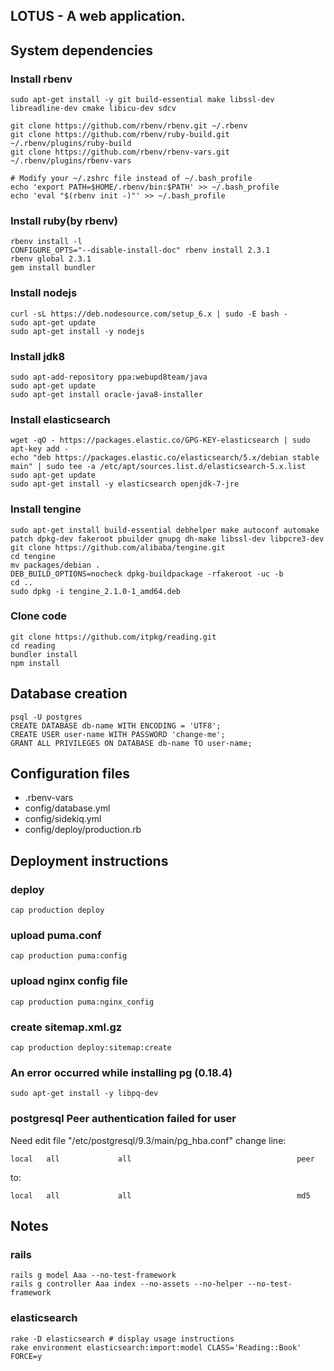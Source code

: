 LOTUS - A web application.
---


## System dependencies
### Install rbenv
    sudo apt-get install -y git build-essential make libssl-dev libreadline-dev cmake libicu-dev sdcv

    git clone https://github.com/rbenv/rbenv.git ~/.rbenv
    git clone https://github.com/rbenv/ruby-build.git ~/.rbenv/plugins/ruby-build
    git clone https://github.com/rbenv/rbenv-vars.git ~/.rbenv/plugins/rbenv-vars

    # Modify your ~/.zshrc file instead of ~/.bash_profile
    echo 'export PATH=$HOME/.rbenv/bin:$PATH' >> ~/.bash_profile 
    echo 'eval "$(rbenv init -)"' >> ~/.bash_profile 
    
### Install ruby(by rbenv)
    rbenv install -l    
    CONFIGURE_OPTS="--disable-install-doc" rbenv install 2.3.1
    rbenv global 2.3.1
    gem install bundler
    
### Install nodejs
    curl -sL https://deb.nodesource.com/setup_6.x | sudo -E bash -
    sudo apt-get update
    sudo apt-get install -y nodejs
    
### Install jdk8
    sudo apt-add-repository ppa:webupd8team/java
    sudo apt-get update
    sudo apt-get install oracle-java8-installer
    
### Install elasticsearch
    wget -qO - https://packages.elastic.co/GPG-KEY-elasticsearch | sudo apt-key add -
    echo "deb https://packages.elastic.co/elasticsearch/5.x/debian stable main" | sudo tee -a /etc/apt/sources.list.d/elasticsearch-5.x.list
    sudo apt-get update 
    sudo apt-get install -y elasticsearch openjdk-7-jre
    
### Install tengine
    sudo apt-get install build-essential debhelper make autoconf automake patch dpkg-dev fakeroot pbuilder gnupg dh-make libssl-dev libpcre3-dev    
    git clone https://github.com/alibaba/tengine.git    
    cd tengine
    mv packages/debian .
    DEB_BUILD_OPTIONS=nocheck dpkg-buildpackage -rfakeroot -uc -b
    cd ..
    sudo dpkg -i tengine_2.1.0-1_amd64.deb
       
       
### Clone code
    git clone https://github.com/itpkg/reading.git
    cd reading
    bundler install
    npm install
    
## Database creation
    psql -U postgres
    CREATE DATABASE db-name WITH ENCODING = 'UTF8';
    CREATE USER user-name WITH PASSWORD 'change-me';
    GRANT ALL PRIVILEGES ON DATABASE db-name TO user-name;
    
## Configuration files

* .rbenv-vars
* config/database.yml
* config/sidekiq.yml
* config/deploy/production.rb

## Deployment instructions
### deploy
    cap production deploy
### upload puma.conf
    cap production puma:config
### upload nginx config file
    cap production puma:nginx_config
### create sitemap.xml.gz    
    cap production deploy:sitemap:create
    
### An error occurred while installing pg (0.18.4)  
    sudo apt-get install -y libpq-dev
    
### postgresql Peer authentication failed for user
Need edit file "/etc/postgresql/9.3/main/pg_hba.conf" change line:

    local   all             all                                     peer

to:

    local   all             all                                     md5
## Notes
### rails
    rails g model Aaa --no-test-framework
    rails g controller Aaa index --no-assets --no-helper --no-test-framework

### elasticsearch
    rake -D elasticsearch # display usage instructions
    rake environment elasticsearch:import:model CLASS='Reading::Book' FORCE=y
    
